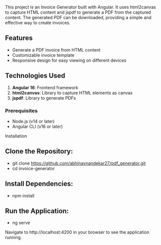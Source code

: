 This project is an Invoice Generator built with Angular. It uses html2canvas to capture HTML content and jspdf to generate a PDF from the captured content. The generated PDF can be downloaded, providing a simple and effective way to create invoices.

## Features
- Generate a PDF invoice from HTML content
- Customizable invoice template
- Responsive design for easy viewing on different devices

## Technologies Used
1. **Angular 16**: Frontend framework
2. **html2canvas**: Library to capture HTML elements as canvas
3. **jspdf**: Library to generate PDFs

### Prerequisites
- Node.js (v14 or later)
- Angular CLI (v16 or later)

Installation
## Clone the Repository:
- git clone https://github.com/abhinavnandekar27/pdf_generator.git
- cd invoice-generator

## Install Dependencies:
- npm install

## Run the Application:
- ng serve

Navigate to http://localhost:4200 in your browser to see the application running.
